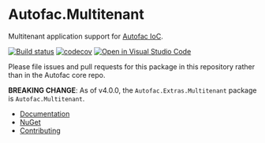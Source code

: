 # Autofac.Multitenant

Multitenant application support for [Autofac IoC](https://github.com/autofac/Autofac).

[![Build status](https://ci.appveyor.com/api/projects/status/9120t73i97ywdoav?svg=true)](https://ci.appveyor.com/project/Autofac/autofac-multitenant) [![codecov](https://codecov.io/gh/Autofac/Autofac.Multitenant/branch/develop/graph/badge.svg)](https://codecov.io/gh/Autofac/Autofac.Multitenant) [![Open in Visual Studio Code](https://open.vscode.dev/badges/open-in-vscode.svg)](https://open.vscode.dev/autofac/Autofac.Multitenant)

Please file issues and pull requests for this package in this repository rather than in the Autofac core repo.

**BREAKING CHANGE**: As of v4.0.0, the `Autofac.Extras.Multitenant` package is `Autofac.Multitenant`.

- [Documentation](https://autofac.readthedocs.io/en/latest/advanced/multitenant.html)
- [NuGet](https://www.nuget.org/packages/Autofac.Multitenant)
- [Contributing](https://autofac.readthedocs.io/en/latest/contributors.html)

